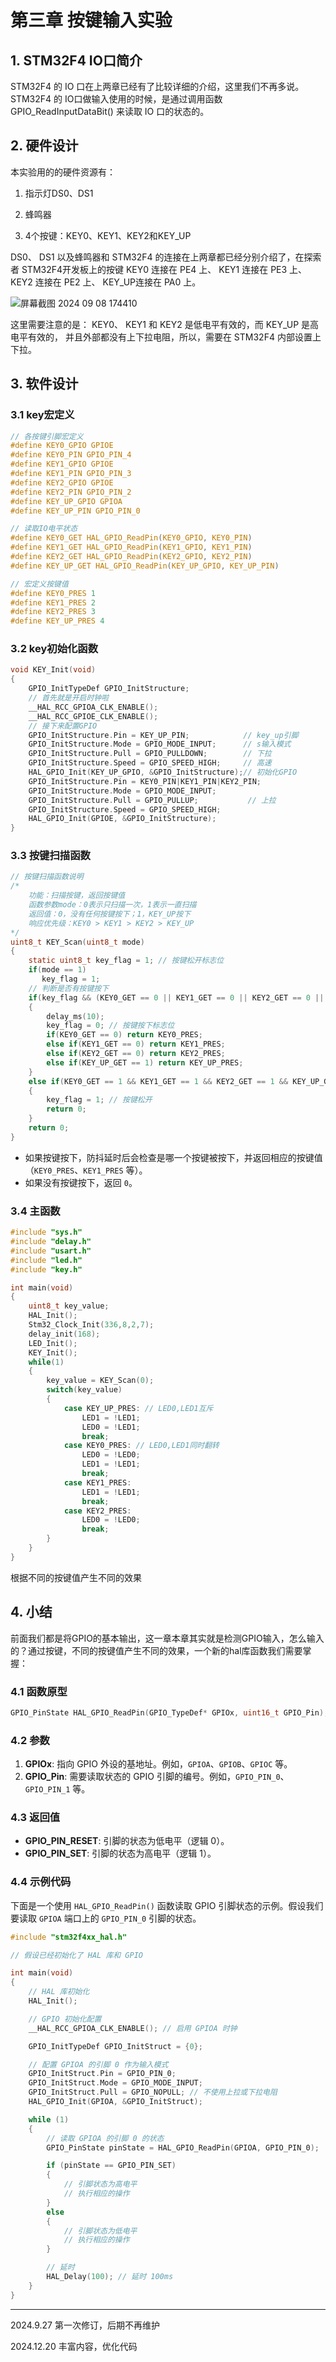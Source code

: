 # 第三章 按键输入实验

## 1. STM32F4 IO口简介

STM32F4 的 IO 口在上两章已经有了比较详细的介绍，这里我们不再多说。 STM32F4 的 IO口做输入使用的时候，是通过调用函数 GPIO_ReadInputDataBit() 来读取 IO 口的状态的。

## 2. 硬件设计

本实验用的的硬件资源有：

1. 指示灯DS0、DS1

2. 蜂鸣器

3. 4个按键：KEY0、KEY1、KEY2和KEY_UP

DS0、 DS1 以及蜂鸣器和 STM32F4 的连接在上两章都已经分别介绍了，在探索者 STM32F4开发板上的按键 KEY0 连接在 PE4 上、 KEY1 连接在 PE3 上、 KEY2 连接在 PE2 上、 KEY_UP连接在 PA0 上。

![屏幕截图 2024 09 08 174410](https://img.picgo.net/2024/09/08/-2024-09-08-1744104aab46fd1faeb27c.png)

这里需要注意的是： KEY0、 KEY1 和 KEY2 是低电平有效的，而 KEY_UP 是高电平有效的， 并且外部都没有上下拉电阻，所以，需要在 STM32F4 内部设置上下拉。

## 3. 软件设计

### 3.1 key宏定义

```c
// 各按键引脚宏定义
#define KEY0_GPIO GPIOE
#define KEY0_PIN GPIO_PIN_4
#define KEY1_GPIO GPIOE
#define KEY1_PIN GPIO_PIN_3
#define KEY2_GPIO GPIOE
#define KEY2_PIN GPIO_PIN_2
#define KEY_UP_GPIO GPIOA
#define KEY_UP_PIN GPIO_PIN_0

// 读取IO电平状态
#define KEY0_GET HAL_GPIO_ReadPin(KEY0_GPIO, KEY0_PIN)
#define KEY1_GET HAL_GPIO_ReadPin(KEY1_GPIO, KEY1_PIN)
#define KEY2_GET HAL_GPIO_ReadPin(KEY2_GPIO, KEY2_PIN)
#define KEY_UP_GET HAL_GPIO_ReadPin(KEY_UP_GPIO, KEY_UP_PIN)

// 宏定义按键值
#define KEY0_PRES 1
#define KEY1_PRES 2
#define KEY2_PRES 3
#define KEY_UP_PRES 4
```

### 3.2 key初始化函数

```c
void KEY_Init(void)
{
    GPIO_InitTypeDef GPIO_InitStructure;
    // 首先就是开启时钟啦
    __HAL_RCC_GPIOA_CLK_ENABLE();
    __HAL_RCC_GPIOE_CLK_ENABLE();
    // 接下来配置GPIO
    GPIO_InitStructure.Pin = KEY_UP_PIN;            // key_up引脚
    GPIO_InitStructure.Mode = GPIO_MODE_INPUT;      // s输入模式
    GPIO_InitStructure.Pull = GPIO_PULLDOWN;        // 下拉
    GPIO_InitStructure.Speed = GPIO_SPEED_HIGH;     // 高速
    HAL_GPIO_Init(KEY_UP_GPIO, &GPIO_InitStructure);// 初始化GPIO
    GPIO_InitStructure.Pin = KEY0_PIN|KEY1_PIN|KEY2_PIN;
    GPIO_InitStructure.Mode = GPIO_MODE_INPUT;
    GPIO_InitStructure.Pull = GPIO_PULLUP;           // 上拉
    GPIO_InitStructure.Speed = GPIO_SPEED_HIGH;
    HAL_GPIO_Init(GPIOE, &GPIO_InitStructure);
}
```

### 3.3 按键扫描函数

```c
// 按键扫描函数说明
/*
    功能：扫描按键，返回按键值
    函数参数mode：0表示只扫描一次，1表示一直扫描
    返回值：0，没有任何按键按下；1，KEY_UP按下
    响应优先级：KEY0 > KEY1 > KEY2 > KEY_UP
*/
uint8_t KEY_Scan(uint8_t mode)
{
    static uint8_t key_flag = 1; // 按键松开标志位
    if(mode == 1)
       key_flag = 1;
    // 判断是否有按键按下
    if(key_flag && (KEY0_GET == 0 || KEY1_GET == 0 || KEY2_GET == 0 || KEY_UP_GET == 1)) // 不要忘记了KEY_UP是高电平有效   
    {
        delay_ms(10);
        key_flag = 0; // 按键按下标志位
        if(KEY0_GET == 0) return KEY0_PRES;
        else if(KEY1_GET == 0) return KEY1_PRES;
        else if(KEY2_GET == 0) return KEY2_PRES;
        else if(KEY_UP_GET == 1) return KEY_UP_PRES;
    }
    else if(KEY0_GET == 1 && KEY1_GET == 1 && KEY2_GET == 1 && KEY_UP_GET == 0)
    {
        key_flag = 1; // 按键松开
        return 0;
    }
    return 0;
}    
```

- 如果按键按下，防抖延时后会检查是哪一个按键被按下，并返回相应的按键值（`KEY0_PRES`、`KEY1_PRES` 等）。
- 如果没有按键按下，返回 `0`。

### 3.4 主函数

```c
#include "sys.h"
#include "delay.h"
#include "usart.h"
#include "led.h"
#include "key.h"

int main(void)
{
	uint8_t key_value;
	HAL_Init();
	Stm32_Clock_Init(336,8,2,7);
	delay_init(168);
	LED_Init();
	KEY_Init();
	while(1)
	{
		key_value = KEY_Scan(0);
		switch(key_value)
		{
			case KEY_UP_PRES: // LED0,LED1互斥
				LED1 = !LED1;
				LED0 = !LED1;
				break;
			case KEY0_PRES: // LED0,LED1同时翻转
				LED0 = !LED0;
				LED1 = !LED1;
				break;
			case KEY1_PRES:
				LED1 = !LED1;
				break;
			case KEY2_PRES:
				LED0 = !LED0;
				break;
		}
	}
}

```

根据不同的按键值产生不同的效果

## 4. 小结

前面我们都是将GPIO的基本输出，这一章本章其实就是检测GPIO输入，怎么输入的？通过按键，不同的按键值产生不同的效果，一个新的hal库函数我们需要掌握：

### 4.1 函数原型

```c
GPIO_PinState HAL_GPIO_ReadPin(GPIO_TypeDef* GPIOx, uint16_t GPIO_Pin);
```

### 4.2 参数

1. **GPIOx**: 指向 GPIO 外设的基地址。例如，`GPIOA`、`GPIOB`、`GPIOC` 等。
2. **GPIO_Pin**: 需要读取状态的 GPIO 引脚的编号。例如，`GPIO_PIN_0`、`GPIO_PIN_1` 等。

### 4.3 返回值

- **GPIO_PIN_RESET**: 引脚的状态为低电平（逻辑 0）。
- **GPIO_PIN_SET**: 引脚的状态为高电平（逻辑 1）。

### 4.4 示例代码

下面是一个使用 `HAL_GPIO_ReadPin()` 函数读取 GPIO 引脚状态的示例。假设我们要读取 `GPIOA` 端口上的 `GPIO_PIN_0` 引脚的状态。

```c
#include "stm32f4xx_hal.h"

// 假设已经初始化了 HAL 库和 GPIO

int main(void)
{
    // HAL 库初始化
    HAL_Init();

    // GPIO 初始化配置
    __HAL_RCC_GPIOA_CLK_ENABLE(); // 启用 GPIOA 时钟

    GPIO_InitTypeDef GPIO_InitStruct = {0};

    // 配置 GPIOA 的引脚 0 作为输入模式
    GPIO_InitStruct.Pin = GPIO_PIN_0;
    GPIO_InitStruct.Mode = GPIO_MODE_INPUT;
    GPIO_InitStruct.Pull = GPIO_NOPULL; // 不使用上拉或下拉电阻
    HAL_GPIO_Init(GPIOA, &GPIO_InitStruct);

    while (1)
    {
        // 读取 GPIOA 的引脚 0 的状态
        GPIO_PinState pinState = HAL_GPIO_ReadPin(GPIOA, GPIO_PIN_0);

        if (pinState == GPIO_PIN_SET)
        {
            // 引脚状态为高电平
            // 执行相应的操作
        }
        else
        {
            // 引脚状态为低电平
            // 执行相应的操作
        }

        // 延时
        HAL_Delay(100); // 延时 100ms
    }
}
```

---

2024.9.27 第一次修订，后期不再维护

2024.12.20 丰富内容，优化代码
